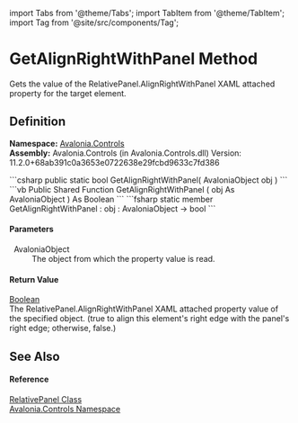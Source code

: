 import Tabs from '@theme/Tabs'; 
import TabItem from '@theme/TabItem'; 
import Tag from '@site/src/components/Tag'; 

# GetAlignRightWithPanel Method


Gets the value of the RelativePanel.AlignRightWithPanel XAML attached property for the target element.



## Definition
**Namespace:** <a href="N_Avalonia_Controls">Avalonia.Controls</a>  
**Assembly:** Avalonia.Controls (in Avalonia.Controls.dll) Version: 11.2.0+68ab391c0a3653e0722638e29fcbd9633c7fd386

<Tabs groupId="api-code-preview">
<TabItem value="csharp" label="C#">
```csharp
public static bool GetAlignRightWithPanel(
	AvaloniaObject obj
)
```
</TabItem>
<TabItem value="vb" label="VB">
```vb
Public Shared Function GetAlignRightWithPanel ( 
	obj As AvaloniaObject
) As Boolean
```
</TabItem>
<TabItem value="fsharp" label="F#">
```fsharp
static member GetAlignRightWithPanel : 
        obj : AvaloniaObject -> bool 
```
</TabItem>
</Tabs>



#### Parameters
<dl><dt>  AvaloniaObject</dt><dd>The object from which the property value is read.</dd></dl>

#### Return Value
<a href="https://learn.microsoft.com/dotnet/api/system.boolean" target="_blank" rel="noopener noreferrer">Boolean</a>  
The RelativePanel.AlignRightWithPanel XAML attached property value of the specified object. (true to align this element's right edge with the panel's right edge; otherwise, false.)

## See Also


#### Reference
<a href="T_Avalonia_Controls_RelativePanel">RelativePanel Class</a>  
<a href="N_Avalonia_Controls">Avalonia.Controls Namespace</a>  
